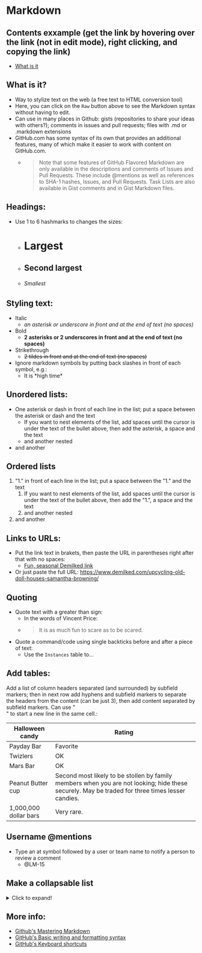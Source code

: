 # Markdown

## Contents exxample (get the link by hovering over the link (not in edit mode), right clicking, and copying the link)
* [What is it](https://github.com/LM-15/Markdown/blob/main/README.md#what-is-it)

## What is it?
* Way to stylize text on the web (a free text to HTML conversion tool)
* Here, you can click on the `Raw` button above to see the Markdown syntax without having to edit.
* Can use in many places in Github: gists (repositories to share your ideas with others?); comments in issues and pull requests; files with .md or .markdown extensions
* GitHub.com has some syntax of its own that provides an additional features, many of which make it easier to work with content on GitHub.com.  
   * > Note that some features of GitHub Flavored Markdown are only available in the descriptions and comments of Issues and Pull Requests. These include @mentions as well as references to SHA-1 hashes, Issues, and Pull Requests. Task Lists are also available in Gist comments and in Gist Markdown files.

## Headings:
* Use 1 to 6 hashmarks to changes the sizes:
  * # Largest
  * ## Second largest
  * ###### Smallest

## Styling text:
* Italic
  * *an asterisk or underscore in front and at the end of text (no spaces)*
* Bold
  * **2 asterisks or 2 underscores in front and at the end of text (no spaces)**
* Strikethrough
  * ~~2 tildes in front and at the end of text (no spaces)~~
* Ignore markdown symbols by putting back slashes in front of each symbol, e.g.:
  * It is \*high time\*

## Unordered lists:
* One asterisk or dash in front of each line in the list; put a space between the asterisk or dash and the text
  * If you want to nest elements of the list, add spaces until the cursor is under the text of the bullet above, then add the asterisk, a space and the text
  * and another nested
* and another
  
## Ordered lists
1. "1." in front of each line in the list; put a space between the "1." and the text
   1. If you want to nest elements of the list, add spaces until the cursor is under the text of the bullet above, then add the "1.", a space and the text
   1. and another nested
1. and another

## Links to URLs:
* Put the link text in brakets, then paste the URL in parentheses right after that with no spaces:
  * [Fun, seasonal Demilked link](https://www.demilked.com/upcycling-old-doll-houses-samantha-browning/)
* Or just paste the full URL: https://www.demilked.com/upcycling-old-doll-houses-samantha-browning/

## Quoting
* Quote text with a greater than sign:
  * In the words of Vincent Price:
  * > It is as much fun to scare as to be scared.
* Quote a command/code using single backticks before and after a piece of text:
  * Use the `Instances` table to...

## Add tables:
Add a list of column headers separated (and surrounded) by subfield markers; then in next row add hyphens and subfield markers to separate the headers from the content (can be just 3), then add content separated by subfield markers.  Can use "<br>" to start a new line in the same cell.:

|Halloween candy|Rating|
|---|---|
|Payday Bar|Favorite|
|Twizlers |OK|
|Mars Bar |OK|
|Peanut Butter cup|Second most likely to be stollen by family members when you are not looking; hide these securely.  May be traded for three times lesser candies.|
|1,000,000 dollar bars|Very rare.|

## Username @mentions
* Type an at symbol followed by a user or team name to notify a person to review a comment
  * @LM-15
  
## Make a collapsable list
<details>
  <summary>Click to expand!</summary>
  
  ### Heading
  1. A numbered
  2. List
     * with some
     * sub bullets
     </details>
     

## More info:
* [Github's Mastering Markdown](https://guides.github.com/features/mastering-markdown/)
* [GitHub's Basic writing and formatting syntax](https://docs.github.com/en/free-pro-team@latest/github/writing-on-github/basic-writing-and-formatting-syntax)
* [GitHub's Keyboard shortcuts](https://docs.github.com/en/free-pro-team@latest/github/getting-started-with-github/keyboard-shortcuts)
